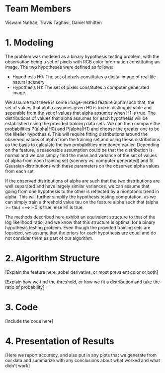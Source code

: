 # Team Members
Viswam Nathan, Travis Taghavi, Daniel Whitten

# 1. Modeling

The problem was modeled as a binary hypothesis testing problem, with the observation being a set of pixels with RGB color information constituting an image. The two hypotheses were defined as follows:

* Hypothesis H0: The set of pixels constitutes a digital image of real life natural scenery
* Hypothesis H1: The set of pixels constitutes a computer generated image

We assume that there is some image-related feature alpha such that, the set of values that alpha assumes given H0 is true is distinguishable and seperable from the set of values that alpha assumes when H1 is true. The distributions of values that alpha assumes for each hypothesis will be established using the provided training data sets. We can then compare the probabilities P(alpha|H0) and P(alpha|H1) and choose the greater one to be the likelier hypothesis. This will require fitting distributions around the observed values of alpha from the training set and using these distributions as the basis to calculate the two probabilities mentioned earlier. Depending on the feature, a reasonable assumption could be that the distribution is normal and we can simply find the mean and variance of the set of values of alpha from each training set (scenery vs. computer generated) and fit Gaussian distributions with these parameters on the observed alpha values from each set.

If the observed distributions of alpha are such that the two distributions are well separated and have largely similar variances, we can assume that going from one hypothesis to the other is reflected by a monotonic trend in alpha. This will further simplify the hypothesis testing computation, as we can simply train a threshold value tau on the feature alpha such that (alpha >= tau) ===> H0 is true, else H1 is true.

The methods described here exhibit an equivalent structure to that of the log likelihood ratio, and we know that this structure is optimal for a binary hypothesis testing problem. Even though the provided training sets are lopsided, we assume that the priors for each hypothesis are equal and do not consider them as part of our algorithm.

# 2. Algorithm Structure

[Explain the feature here: sobel derivative, or most prevalent color or both]

[Explain how we find the threshold, or how we fit a distribution and take the ratio of probability]

# 3. Code

[Include the code here]

# 4. Presentation of Results

[Here we report accuracy, and also put in any plots that we generate from our data and summarize with any conclusions about what worked and what didn't work]